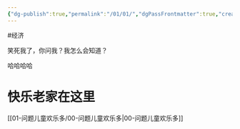```yaml
---
{"dg-publish":true,"permalink":"/01/01/","dgPassFrontmatter":true,"created":"2024-11-30T18:05:50.902+08:00","updated":"2024-12-03T11:10:03.047+08:00"}
---
```


#经济

笑死我了，你问我？我怎么会知道？

哈哈哈哈

# 快乐老家在这里

[[01-问题儿童欢乐多/00-问题儿童欢乐多\|00-问题儿童欢乐多]]
